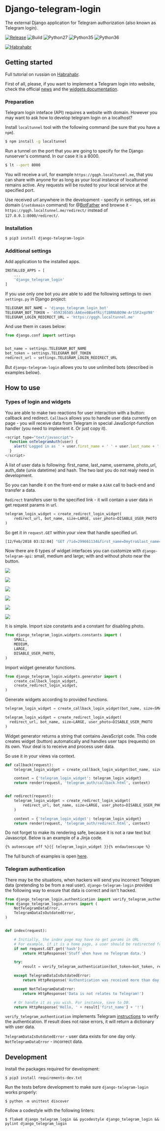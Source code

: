 # Django-telegram-login

The external Django application for Telegram authorization (also known as Telegram login).

[![Release](https://img.shields.io/github/release/dmytrostriletskyi/django-telegram-login.svg)](https://github.com/dmytrostriletskyi/django-telegram-login/releases)
![Build](https://api.travis-ci.org/dmytrostriletskyi/django-telegram-login.svg?branch=develop)
![Python27](https://img.shields.io/badge/Python-2.7-brightgreen.svg)
![Python35](https://img.shields.io/badge/Python-3.5-brightgreen.svg)
![Python36](https://img.shields.io/badge/Python-3.6-brightgreen.svg)

[![Habrahabr](https://img.shields.io/badge/Post-Habrahabr-brightgreen.svg)](https://habrahabr.ru/post/348952/)

## Getting started

Full tutorial on russian on [Habrahabr](https://habrahabr.ru/post/348952).

First of all, please, if you want to implement a Telegram login into website, check the official [news](https://telegram.org/blog/login) and the [widgets documentation](https://core.telegram.org/widgets/login).

### Preparation

Telegram login inteface (API) requires a website with domain. However you may want to ask how to develop telegram login on a localhost?

Install `localtunnel` tool with the following command (be sure that you have a `npm`).

```bash
$ npm install -g localtunnel
```

Run a tunnel on the port that you are going to specify for the Django runserver's command. In our case it is a 8000.

```bash
$ lt --port 8000
```

You will receive a url, for example `https://gqgh.localtunnel.me`, that you can share with anyone for as long as your local instance of localtunnel remains active. Any requests will be routed to your local service at the specified port.

Use received url anywhere in the development - specify in settings, set as domain (`/setdomain` command) for @[BotFather](t.me/BotFather) and
browse it - `https://gqgh.localtunnel.me/redirect/` instead of `127.0.0.1:8000/redirect/`.

### Installation

```bash
$ pip3 install django-telegram-login
```

### Additional settings

Add application to the installed apps.

```python
INSTALLED_APPS = [
    ...
    'django_telegram_login'
]
```

If you use only one bot you are able to add the following settings to own `settings.py` in Django project:

```python
TELEGRAM_BOT_NAME = 'django_telegram_login_bot'
TELEGRAM_BOT_TOKEN = '459236585:AAEee0Ba4fRijf1BRNbBO9W-Ar15F2xgV98'
TELEGRAM_LOGIN_REDIRECT_URL = 'https://gqgh.localtunnel.me'
```

And use them in cases below:

```python
from django.conf import settings


bot_name = settings.TELEGRAM_BOT_NAME
bot_token = settings.TELEGRAM_BOT_TOKEN
redirect_url = settings.TELEGRAM_LOGIN_REDIRECT_URL
```

But `django-telegram-login` allows you to use unlimited bots (described in examples below).

## How to use

### Types of login and widgets

You are able to make two reactions for user interaction with a button: callback and redirect.
`Callback` allows you to handle user data currently on page - you will receive data from Telegram in special JavaScript-function handler (you need to implement it. Or just copy it).

```javascript
<script type="text/javascript">
  function onTelegramAuth(user) {
    alert('Logged in as ' + user.first_name + ' ' + user.last_name + '!');
  }
</script>
```

A list of user data is following: first_name, last_name, username, photo_url, auth_date (unix datetime) and hash. The two last you do not realy need in development.

So you can handle it on the front-end or make a `AJAX` call to back-end and transfer a data.

`Redirect` transfers user to the specified link - it will contain a user data in get request params in url.

```python
telegram_login_widget = create_redirect_login_widget(
    redirect_url, bot_name, size=LARGE, user_photo=DISABLE_USER_PHOTO
)
```

So get it in `request.GET` within your view that handle specified url.

```bash
[12/Feb/2018 03:32:04] "GET /?id=299661134&first_name=Dmytro&last_name=Striletskyi&username=dmytrostriletskyi&photo_url=https%3A%2F%2Ft.me%2Fi%2Fuserpic%2F320%2Fdmytrostriletskyi.jpg&auth_date=1518406180&hash=f5cd61a87131fcf51fc745d465a36bdcc58db4175ccac7c5afbf641359f55807 HTTP/1.1" 200 14
```

Now there are 6 types of widget interfaces you can customize with `django-telegram-api`: small, medium and large; with and without photo near the button.

![](https://habrastorage.org/webt/lh/xz/hw/lhxzhwrligxu4rsm-voqb2xovee.png)

![](https://habrastorage.org/webt/_d/g_/eu/_dg_eu-vtcl3ezdko0qyih_lf7k.png)

![](https://habrastorage.org/webt/3x/ed/ku/3xedkuddyzwt5d9zdvbupelrhn4.png)

![](https://habrastorage.org/webt/un/bv/ec/unbveca7gdzzeiwv2jhhwajdnvm.png)

![](https://habrastorage.org/webt/s7/ps/h5/s7psh5amj5a7fnndlw9bkl7otx8.png)

![](https://habrastorage.org/webt/y0/ef/u3/y0efu36pcmghb60kukbf8sw2yjk.png)

It is simple. Import size constants and a constant for disabling photo.

```python
from django_telegram_login.widgets.constants import (
    SMALL, 
    MEDIUM, 
    LARGE,
    DISABLE_USER_PHOTO,
)
```

Import widget generator functions.

```python
from django_telegram_login.widgets.generator import (
    create_callback_login_widget,
    create_redirect_login_widget,
)
```

Generate widgets according to provided functions.

```python
telegram_login_widget = create_callback_login_widget(bot_name, size=SMALL)

telegram_login_widget = create_redirect_login_widget(
  redirect_url, bot_name, size=LARGE, user_photo=DISABLE_USER_PHOTO
)
```

Widget generator returns a string that contains JavaScript code. This code creates widget (button) automatically and handles user taps (requests) on its own. Your deal is to receive and process user data.

So use it in your views via context.

```python
def callback(request):
    telegram_login_widget = create_callback_login_widget(bot_name, size=SMALL)

    context = {'telegram_login_widget': telegram_login_widget}
    return render(request, 'telegram_auth/callback.html', context)


def redirect(request):
    telegram_login_widget = create_redirect_login_widget(
        redirect_url, bot_name, size=LARGE, user_photo=DISABLE_USER_PHOTO
    )

    context = {'telegram_login_widget': telegram_login_widget}
    return render(request, 'telegram_auth/redirect.html', context)
```

Do not forget to make its rendering safe, because it is not a raw text but Javascript. Below is an example of a Jinja code.

```html
{% autoescape off %}{{ telegram_login_widget }}{% endautoescape %}
```

The full bunch of examples is open [here](https://github.com/dmytrostriletskyi/django-telegram-login/tree/develop/examples).

### Telegram authentication

There may be the situations, when hackers will send you incorrect Telegram data (pretending to be from a real user).
`django-telegram-login` provides the following way to ensure that data is correct and isn't hacked.

```python
from django_telegram_login.authentication import verify_telegram_authentication
from django_telegram_login.errors import (
    NotTelegramDataError, 
    TelegramDataIsOutdatedError,
)


def index(request):

    # Initially, the index page may have no get params in URL
    # For example, if it is a home page, a user should be redirected from the widget
    if not request.GET.get('hash'):
        return HttpResponse('Stuff when have no Telegram data.')

    try:
        result = verify_telegram_authentication(bot_token=bot_token, request_data=request.GET)

    except TelegramDataIsOutdatedError:
        return HttpResponse('Authentication was received more than day ago.')

    except NotTelegramDataError:
        return HttpResponse('Data is not relates to Telegram!')

    # Or handle it as you wish. For instance, save to DB.
    return HttpResponse('Hello, ' + result['first_name'] + '!')
```

`verify_telegram_authentication` implements Telegram [instructions](https://core.telegram.org/widgets/login#checking-authorizations) to verify the authentication. If result does not raise errors, it will return a dictionary with user data.

`TelegramDataIsOutdatedError` - user data exists for one day only.
`NotTelegramDataError` - incorrect data.

## Development

Install the packages required for development:

```
$ pip3 install requirements-dev.txt
```

Run the tests before development to make sure `django-telegram-login` works properly:

```
$ python -m unittest discover
```

Follow a codestyle with the following linters:

```
$ flake8 django_telegram_login && pycodestyle django_telegram_login && pylint django_telegram_login
```
